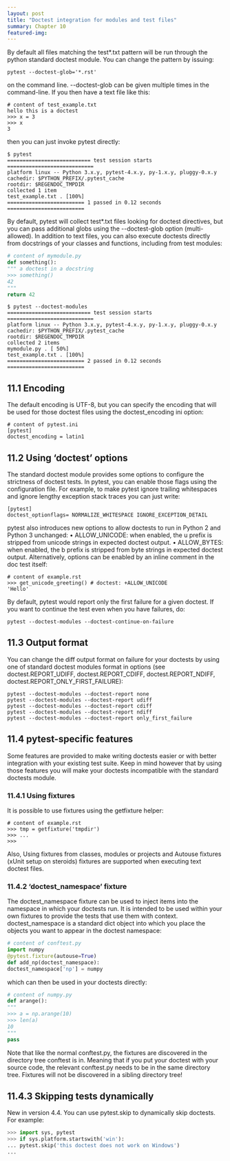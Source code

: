 ```yaml
---
layout: post
title: "Doctest integration for modules and test files"
summary: Chapter 10
featured-img:
---
```


By default all files matching the test*.txt pattern will be run through the python standard doctest module. You
can change the pattern by issuing:

```
pytest --doctest-glob='*.rst'
```

on the command line. --doctest-glob can be given multiple times in the command-line.
If you then have a text file like this:

```
# content of test_example.txt
hello this is a doctest
>>> x = 3
>>> x
3
```

then you can just invoke pytest directly:

```
$ pytest
=========================== test session starts ============================
platform linux -- Python 3.x.y, pytest-4.x.y, py-1.x.y, pluggy-0.x.y
cachedir: $PYTHON_PREFIX/.pytest_cache
rootdir: $REGENDOC_TMPDIR
collected 1 item
test_example.txt . [100%]
========================= 1 passed in 0.12 seconds =========================
```

By default, pytest will collect test*.txt files looking for doctest directives, but you can pass additional globs using
the --doctest-glob option (multi-allowed).
In addition to text files, you can also execute doctests directly from docstrings of your classes and functions, including
from test modules:

```python
# content of mymodule.py
def something():
""" a doctest in a docstring
>>> something()
42
"""
return 42
```

```
$ pytest --doctest-modules
=========================== test session starts ============================
platform linux -- Python 3.x.y, pytest-4.x.y, py-1.x.y, pluggy-0.x.y
cachedir: $PYTHON_PREFIX/.pytest_cache
rootdir: $REGENDOC_TMPDIR
collected 2 items
mymodule.py . [ 50%]
test_example.txt . [100%]
========================= 2 passed in 0.12 seconds =========================
```

## 11.1 Encoding
The default encoding is UTF-8, but you can specify the encoding that will be used for those doctest files using the
doctest_encoding ini option:

```
# content of pytest.ini
[pytest]
doctest_encoding = latin1
```


## 11.2 Using ‘doctest’ options
The standard doctest module provides some options to configure the strictness of doctest tests. In pytest, you can
enable those flags using the configuration file.
For example, to make pytest ignore trailing whitespaces and ignore lengthy exception stack traces you can just write:

```
[pytest]
doctest_optionflags= NORMALIZE_WHITESPACE IGNORE_EXCEPTION_DETAIL
```

pytest also introduces new options to allow doctests to run in Python 2 and Python 3 unchanged:
• ALLOW_UNICODE: when enabled, the u prefix is stripped from unicode strings in expected doctest output.
• ALLOW_BYTES: when enabled, the b prefix is stripped from byte strings in expected doctest output.
Alternatively, options can be enabled by an inline comment in the doc test itself:

```
# content of example.rst
>>> get_unicode_greeting() # doctest: +ALLOW_UNICODE
'Hello'
```

By default, pytest would report only the first failure for a given doctest. If you want to continue the test even when
you have failures, do:
```
pytest --doctest-modules --doctest-continue-on-failure
```


## 11.3 Output format
You can change the diff output format on failure for your doctests by using one of standard doctest modules
format in options (see doctest.REPORT_UDIFF, doctest.REPORT_CDIFF, doctest.REPORT_NDIFF,
doctest.REPORT_ONLY_FIRST_FAILURE):

```
pytest --doctest-modules --doctest-report none
pytest --doctest-modules --doctest-report udiff
pytest --doctest-modules --doctest-report cdiff
pytest --doctest-modules --doctest-report ndiff
pytest --doctest-modules --doctest-report only_first_failure
```


## 11.4 pytest-specific features
Some features are provided to make writing doctests easier or with better integration with your existing test suite. Keep
in mind however that by using those features you will make your doctests incompatible with the standard doctests
module.

### 11.4.1 Using fixtures
It is possible to use fixtures using the getfixture helper:

```
# content of example.rst
>>> tmp = getfixture('tmpdir')
>>> ...
>>>
```
Also, Using fixtures from classes, modules or projects and Autouse fixtures (xUnit setup on steroids) fixtures are
supported when executing text doctest files.

### 11.4.2 ‘doctest_namespace’ fixture
The doctest_namespace fixture can be used to inject items into the namespace in which your doctests run. It is
intended to be used within your own fixtures to provide the tests that use them with context.
doctest_namespace is a standard dict object into which you place the objects you want to appear in the doctest
namespace:

```python
# content of conftest.py
import numpy
@pytest.fixture(autouse=True)
def add_np(doctest_namespace):
doctest_namespace['np'] = numpy
```
which can then be used in your doctests directly:

```python
# content of numpy.py
def arange():
"""
>>> a = np.arange(10)
>>> len(a)
10
"""
pass
```

Note that like the normal conftest.py, the fixtures are discovered in the directory tree conftest is in. Meaning that
if you put your doctest with your source code, the relevant conftest.py needs to be in the same directory tree. Fixtures
will not be discovered in a sibling directory tree!


## 11.4.3 Skipping tests dynamically
New in version 4.4.
You can use pytest.skip to dynamically skip doctests. For example:

```python
>>> import sys, pytest
>>> if sys.platform.startswith('win'):
... pytest.skip('this doctest does not work on Windows')
...
```

